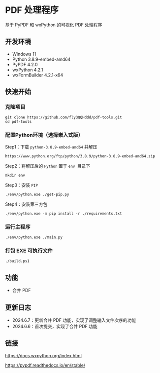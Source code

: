 # PDF 处理程序

基于 PyPDF 和 wxPython 的可视化 PDF 处理程序

## 开发环境

- Windows 11
- Python 3.8.9-embed-amd64
- PyPDF 4.2.0
- wxPython 4.2.1
- wxFormBuilder 4.2.1-x64

## 快速开始

### 克隆项目

```
git clone https://github.com/flyQQQHddd/pdf-tools.git
cd pdf-tools
```

### 配置Python环境（选择嵌入式版）

Step1：下载 `python-3.8.9-embed-amd64` 并解压

```
https://www.python.org/ftp/python/3.8.9/python-3.8.9-embed-amd64.zip
```

Step2：将解压后的 `Python` 置于 `env `目录下

```
mkdir env
```

Step3：安装 `PIP`

```
./env/python.exe ./get-pip.py
```

Step4：安装第三方包

```
./env/python.exe -m pip install -r ./requirements.txt
```

### 运行主程序

```
./env/python.exe ./main.py
```

### 打包 EXE 可执行文件

```
./build.ps1
```

## 功能

- 合并 PDF

## 更新日志

- 2024.6.7：更新合并 PDF 功能，实现了调整输入文件次序的功能
- 2024.6.6：首次提交，实现了合并 PDF 功能

## 链接

https://docs.wxpython.org/index.html

https://pypdf.readthedocs.io/en/stable/